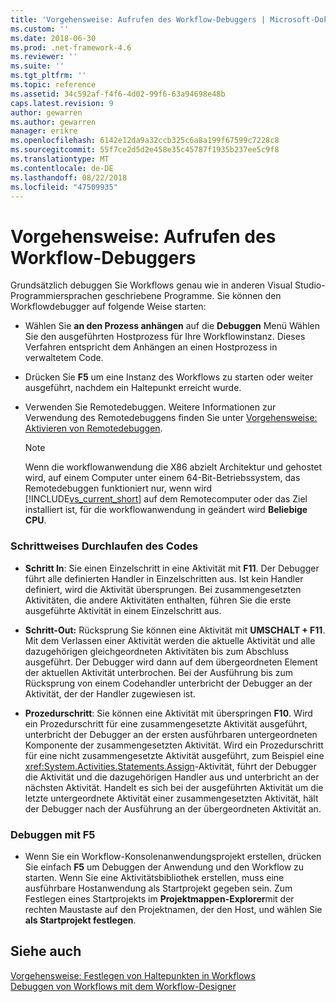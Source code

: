 ```yaml
---
title: 'Vorgehensweise: Aufrufen des Workflow-Debuggers | Microsoft-Dokumentation'
ms.custom: ''
ms.date: 2018-06-30
ms.prod: .net-framework-4.6
ms.reviewer: ''
ms.suite: ''
ms.tgt_pltfrm: ''
ms.topic: reference
ms.assetid: 34c592af-f4f6-4d02-99f6-63a94698e48b
caps.latest.revision: 9
author: gewarren
ms.author: gewarren
manager: erikre
ms.openlocfilehash: 6142e12da9a32ccb325c6a8a199f67599c7228c8
ms.sourcegitcommit: 55f7ce2d5d2e458e35c45787f1935b237ee5c9f8
ms.translationtype: MT
ms.contentlocale: de-DE
ms.lasthandoff: 08/22/2018
ms.locfileid: "47509935"
---
```

# <a name="how-to-invoke-the-workflow-debugger"></a>Vorgehensweise: Aufrufen des Workflow-Debuggers
Grundsätzlich debuggen Sie Workflows genau wie in anderen Visual Studio-Programmiersprachen geschriebene Programme. Sie können den Workflowdebugger auf folgende Weise starten:  
  
-   Wählen Sie **an den Prozess anhängen** auf die **Debuggen** Menü Wählen Sie den ausgeführten Hostprozess für Ihre Workflowinstanz. Dieses Verfahren entspricht dem Anhängen an einen Hostprozess in verwaltetem Code.  
  
-   Drücken Sie **F5** um eine Instanz des Workflows zu starten oder weiter ausgeführt, nachdem ein Haltepunkt erreicht wurde.  
  
-   Verwenden Sie Remotedebuggen. Weitere Informationen zur Verwendung des Remotedebuggens finden Sie unter [Vorgehensweise: Aktivieren von Remotedebuggen](http://go.microsoft.com/fwlink/?LinkId=196257).  
  
    > [!NOTE]
    >  Wenn die workflowanwendung die X86 abzielt Architektur und gehostet wird, auf einem Computer unter einem 64-Bit-Betriebssystem, das Remotedebuggen funktioniert nur, wenn wird [!INCLUDE[vs_current_short](../includes/vs-current-short-md.md)] auf dem Remotecomputer oder das Ziel installiert ist, für die workflowanwendung in geändert wird **Beliebige CPU**.  
  
### <a name="stepping-through-code"></a>Schrittweises Durchlaufen des Codes  
  
-   **Schritt In**: Sie einen Einzelschritt in eine Aktivität mit **F11**. Der Debugger führt alle definierten Handler in Einzelschritten aus. Ist kein Handler definiert, wird die Aktivität übersprungen. Bei zusammengesetzten Aktivitäten, die andere Aktivitäten enthalten, führen Sie die erste ausgeführte Aktivität in einem Einzelschritt aus.  
  
-   **Schritt-Out:** Rücksprung Sie können eine Aktivität mit **UMSCHALT + F11**. Mit dem Verlassen einer Aktivität werden die aktuelle Aktivität und alle dazugehörigen gleichgeordneten Aktivitäten bis zum Abschluss ausgeführt. Der Debugger wird dann auf dem übergeordneten Element der aktuellen Aktivität unterbrochen. Bei der Ausführung bis zum Rücksprung von einem Codehandler unterbricht der Debugger an der Aktivität, der der Handler zugewiesen ist.  
  
-   **Prozedurschritt**: Sie können eine Aktivität mit überspringen **F10**. Wird ein Prozedurschritt für eine zusammengesetzte Aktivität ausgeführt, unterbricht der Debugger an der ersten ausführbaren untergeordneten Komponente der zusammengesetzten Aktivität. Wird ein Prozedurschritt für eine nicht zusammengesetzte Aktivität ausgeführt, zum Beispiel eine <xref:System.Activities.Statements.Assign>-Aktivität, führt der Debugger die Aktivität und die dazugehörigen Handler aus und unterbricht an der nächsten Aktivität. Handelt es sich bei der ausgeführten Aktivität um die letzte untergeordnete Aktivität einer zusammengesetzten Aktivität, hält der Debugger nach der Ausführung an der übergeordneten Aktivität an.  
  
### <a name="debugging-with-f5"></a>Debuggen mit F5  
  
-   Wenn Sie ein Workflow-Konsolenanwendungsprojekt erstellen, drücken Sie einfach **F5** um Debuggen der Anwendung und den Workflow zu starten. Wenn Sie eine Aktivitätsbibliothek erstellen, muss eine ausführbare Hostanwendung als Startprojekt gegeben sein. Zum Festlegen eines Startprojekts im **Projektmappen-Explorer**mit der rechten Maustaste auf den Projektnamen, der den Host, und wählen Sie **als Startprojekt festlegen**.  
  
## <a name="see-also"></a>Siehe auch  
 [Vorgehensweise: Festlegen von Haltepunkten in Workflows](../workflow-designer/how-to-set-breakpoints-in-workflows.md)   
 [Debuggen von Workflows mit dem Workflow-Designer](../workflow-designer/debugging-workflows-with-the-workflow-designer.md)